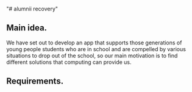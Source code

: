 "# alumnii recovery"

Main idea.
----------
We have set out to develop an app that supports those generations of young people
students who are in school and are compelled by various situations to drop out
of the school, so our main motivation is to find different solutions that
computing can provide us.
		      
Requirements. 
-----------
